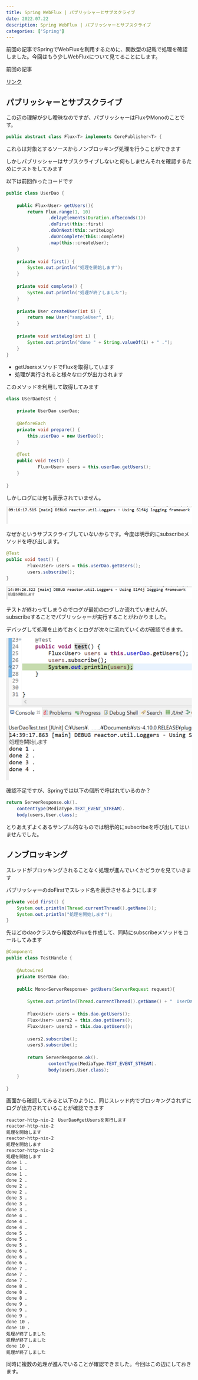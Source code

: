 ```yaml
---
title: Spring WebFlux | パブリッシャーとサブスクライブ
date: 2022.07.22
description: Spring WebFlux | パブリッシャーとサブスクライブ
categories: ['Spring']
---
```


前回の記事でSpringでWebFluxを利用するために、関数型の記載で処理を確認しました。今回はもう少しWebFluxについて見てることにします。

前回の記事

[リンク](/posts/p2985)


## パブリッシャーとサブスクライブ


この辺の理解が少し曖昧なのですが、パブリッシャーはFluxやMonoのことです。

```java
public abstract class Flux<T> implements CorePublisher<T> {
```


これらは対象とするソースからノンブロッキング処理を行うことができます

しかしパブリッシャーはサブスクライブしないと何もしませんそれを確認するためにテストをしてみます

以下は前回作ったコードです

```java
public class UserDao {
	
	public Flux<User> getUsers(){
		return Flux.range(1, 10)
				.delayElements(Duration.ofSeconds(1))
				.doFirst(this::first)
				.doOnNext(this::writeLog)
				.doOnComplete(this::complete)
				.map(this::createUser);
	}
	
	private void first() {
		System.out.println("処理を開始します");
	}
	
	private void complete() {
		System.out.println("処理が終了しました");
	}
	
	private User createUser(int i) {
		return new User("sampleUser", i);
	}
	
	private void writeLog(int i) {
		System.out.println("done " + String.valueOf(i) + " .");
	}
}
```

* getUsersメソッドでFlux<User>を取得しています
* 処理が実行されると様々なログが出力されます

このメソッドを利用して取得してみます

```java
class UserDaoTest {
	
	private UserDao userDao;
	
	@BeforeEach
	private void prepare() {
		this.userDao = new UserDao();
	}
	
	@Test
	public void test() {
			Flux<User> users = this.userDao.getUsers();
	}

}
```


しかしログには何も表示されていません。

![画像](/3043/1.png)


なぜかというサブスクライブしていないからです。今度は明示的にsubscribeメソッドを呼び出します。

```java
@Test
public void test() {
		Flux<User> users = this.userDao.getUsers();
		users.subscribe();
}
```


![画像](/3043/2.png)


テストが終わってしまうのでログが最初のログしか流れていませんが、subscribeすることでパブリッシャーが実行することがわかりました。

デバッグして処理を止めておくとログが次々に流れていくのが確認できます。

![画像](/3043/3.png)


確認不足ですが、Springでは以下の個所で呼ばれているのか？

```java
return ServerResponse.ok().
	contentType(MediaType.TEXT_EVENT_STREAM).
	body(users,User.class);
```


とりあえずよくあるサンプル的なものでは明示的にsubscribeを呼び出してはいませんでした。

## ノンブロッキング


スレッドがブロッキングされることなく処理が進んでいくかどうかを見ていきます

パブリッシャーのdoFirstでスレッド名を表示させるようにします

```java
private void first() {
	System.out.println(Thread.currentThread().getName());
	System.out.println("処理を開始します");
}
```


先ほどのdaoクラスから複数のFluxを作成して、同時にsubscribeメソッドをコールしてみます

```java
@Component
public class TestHandle {
	
	@Autowired
	private UserDao dao;
	
	public Mono<ServerResponse> getUsers(ServerRequest request){
		
		System.out.println(Thread.currentThread().getName() + "　UserDao#getUsersを実行します");
		
		Flux<User> users = this.dao.getUsers();
		Flux<User> users2 = this.dao.getUsers();
		Flux<User> users3 = this.dao.getUsers();
	
		users2.subscribe();
		users3.subscribe();
		
		return ServerResponse.ok().
				contentType(MediaType.TEXT_EVENT_STREAM).
				body(users,User.class);
	}

}
```


画面から確認してみると以下のように、同じスレッド内でブロッキングされずにログが出力されていることが確認できます
```
reactor-http-nio-2　UserDao#getUsersを実行します
reactor-http-nio-2
処理を開始します
reactor-http-nio-2
処理を開始します
reactor-http-nio-2
処理を開始します
done 1 .
done 1 .
done 1 .
done 2 .
done 2 .
done 2 .
done 3 .
done 3 .
done 3 .
done 4 .
done 4 .
done 4 .
done 5 .
done 5 .
done 5 .
done 6 .
done 6 .
done 6 .
done 7 .
done 7 .
done 7 .
done 8 .
done 8 .
done 8 .
done 9 .
done 9 .
done 9 .
done 10 .
done 10 .
処理が終了しました
処理が終了しました
done 10 .
処理が終了しました

```

同時に複数の処理が進んでいることが確認できました。今回はこの辺にしておきます。
